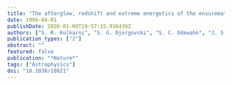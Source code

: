 ```yaml
---
title: "The afterglow, redshift and extreme energetics of the ensuremathγ-ray burst of 23 January 1999"
date: 1999-04-01
publishDate: 2020-01-09T19:57:15.916439Z
authors: ["S. R. Kulkarni", "S. G. Djorgovski", "S. C. Odewahn", "J. S. Bloom", "R. R. Gal", "C. D. Koresko", "F. A. Harrison", "L. M. Lubin", "L. Armus", "R. Sari", "G. D. Illingworth", "D. D. Kelson", "D. K. Magee", "P. G. van Dokkum", "D. A. Frail", "J. S. Mulchaey", "M. A. Malkan", "I. S. McClean", "H. I. Teplitz", "D. Koerner", "D. Kirkpatrick", "N. Kobayashi", "I. -A. Yadigaroglu", "J. Halpern", "T. Piran", "R. W. Goodrich", "F. H. Chaffee", "M. Feroci", "E. Costa"]
publication_types: ["2"]
abstract: ""
featured: false
publication: "*Nature*"
tags: ["Astrophysics"]
doi: "10.1038/18821"
---
```


